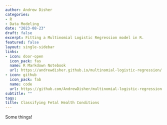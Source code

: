 ```yaml
---
author: Andrew Disher
categories:
- R
- Data Modeling
date: "2023-08-23"
draft: false
excerpt: Fitting a Multinomial Logistic Regression model in R.  
featured: false
layout: single-sidebar
links:
- icon: door-open
  icon_pack: fas
  name: R Markdown Notebook
  url: https://andrewdisher.github.io/multinomial-logistic-regression/
- icon: github
  icon_pack: fab
  name: code
  url: https://github.com/AndrewDisher/multinomial-logistic-regression
subtitle: ""
tags:
title: Classifying Fetal Health Conditions
---
```


Some things!
